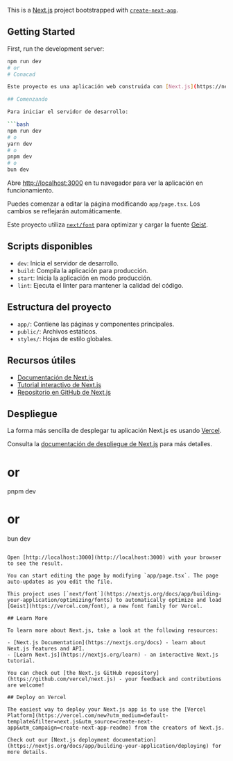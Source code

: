 This is a [Next.js](https://nextjs.org) project bootstrapped with [`create-next-app`](https://nextjs.org/docs/app/api-reference/cli/create-next-app).

## Getting Started

First, run the development server:

```bash
npm run dev
# or
# Conacad

Este proyecto es una aplicación web construida con [Next.js](https://nextjs.org), inicializada con [`create-next-app`](https://nextjs.org/docs/app/api-reference/cli/create-next-app).

## Comenzando

Para iniciar el servidor de desarrollo:

```bash
npm run dev
# o
yarn dev
# o
pnpm dev
# o
bun dev
```

Abre [http://localhost:3000](http://localhost:3000) en tu navegador para ver la aplicación en funcionamiento.

Puedes comenzar a editar la página modificando `app/page.tsx`. Los cambios se reflejarán automáticamente.

Este proyecto utiliza [`next/font`](https://nextjs.org/docs/app/building-your-application/optimizing/fonts) para optimizar y cargar la fuente [Geist](https://vercel.com/font).

## Scripts disponibles

- `dev`: Inicia el servidor de desarrollo.
- `build`: Compila la aplicación para producción.
- `start`: Inicia la aplicación en modo producción.
- `lint`: Ejecuta el linter para mantener la calidad del código.

## Estructura del proyecto

- `app/`: Contiene las páginas y componentes principales.
- `public/`: Archivos estáticos.
- `styles/`: Hojas de estilo globales.

## Recursos útiles

- [Documentación de Next.js](https://nextjs.org/docs)
- [Tutorial interactivo de Next.js](https://nextjs.org/learn)
- [Repositorio en GitHub de Next.js](https://github.com/vercel/next.js)

## Despliegue

La forma más sencilla de desplegar tu aplicación Next.js es usando [Vercel](https://vercel.com/new?utm_medium=default-template&filter=next.js&utm_source=create-next-app&utm_campaign=create-next-app-readme).

Consulta la [documentación de despliegue de Next.js](https://nextjs.org/docs/app/building-your-application/deploying) para más detalles.
# or
pnpm dev
# or
bun dev
```

Open [http://localhost:3000](http://localhost:3000) with your browser to see the result.

You can start editing the page by modifying `app/page.tsx`. The page auto-updates as you edit the file.

This project uses [`next/font`](https://nextjs.org/docs/app/building-your-application/optimizing/fonts) to automatically optimize and load [Geist](https://vercel.com/font), a new font family for Vercel.

## Learn More

To learn more about Next.js, take a look at the following resources:

- [Next.js Documentation](https://nextjs.org/docs) - learn about Next.js features and API.
- [Learn Next.js](https://nextjs.org/learn) - an interactive Next.js tutorial.

You can check out [the Next.js GitHub repository](https://github.com/vercel/next.js) - your feedback and contributions are welcome!

## Deploy on Vercel

The easiest way to deploy your Next.js app is to use the [Vercel Platform](https://vercel.com/new?utm_medium=default-template&filter=next.js&utm_source=create-next-app&utm_campaign=create-next-app-readme) from the creators of Next.js.

Check out our [Next.js deployment documentation](https://nextjs.org/docs/app/building-your-application/deploying) for more details.
